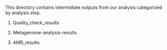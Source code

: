 This directory contains intermidiate outputs from our analysis categorized by analysis step.

1. Quality_check_results

2. Metagenome-analysis-results

3. AMR_results
